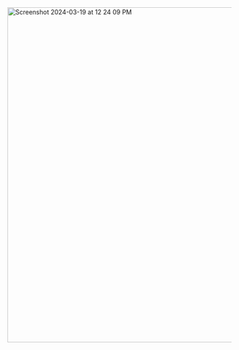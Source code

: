 
<img width="752" alt="Screenshot 2024-03-19 at 12 24 09 PM" src="https://github.com/NatskiNa/simple-task-manager/assets/143272547/635e3ba5-9bb3-425d-a8a2-e339aaddf23f">
